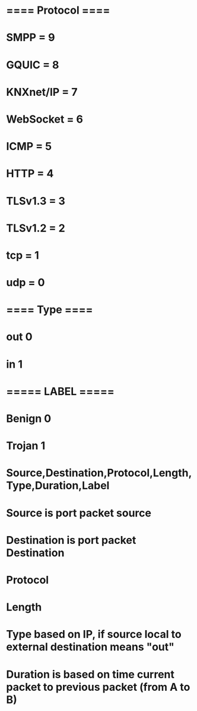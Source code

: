# ==== Protocol ====

# SMPP = 9
# GQUIC = 8
# KNXnet/IP = 7
# WebSocket = 6
# ICMP = 5
# HTTP = 4
# TLSv1.3 = 3
# TLSv1.2 = 2
# tcp = 1
# udp = 0

# ==== Type ====

# out 0
# in 1

# ===== LABEL =====
# Benign 0
# Trojan 1

# Source,Destination,Protocol,Length,Type,Duration,Label

# Source is port packet source
# Destination is port packet Destination
# Protocol
# Length
# Type based on IP, if source local to external destination means "out"
# Duration is based on time current packet to previous packet (from A to B)